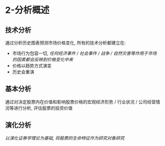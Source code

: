 # 2-分析概述

## 技术分析
通过分析历史图表预测市场价格变化, 所有的技术分析都建立在:

- 市场行为包容一切, *任何经济事件 / 社会事件 / 战争 / 自然灾害等作用于市场的因素都会反映到价格变化中来*
- 价格以趋势方式演变
- 历史会重演

## 基本分析

通过对决定股票内在价值和影响股票价格的宏观经济形势 / 行业状况 / 公司经营情况等进行分析, 评估股票的投资价值

## 演化分析

*以演化证券学理论为基础, 将股票的生命特征作为研究对象研究*

